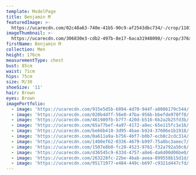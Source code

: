 ```yaml
---
template: ModelPage
title: Benjamin M
featuredImage: >-
  https://ucarecdn.com/02c48a63-740e-41b5-90c9-af2543dbc734/-/crop/1101x683/0,0/-/preview/
imageThumbnail: >-
  https://ucarecdn.com/306830e3-cdb2-497b-8e17-6aca31948098/-/crop/376x510/352,3/-/preview/
firstName: Benjamin M
collection: Men
height: 176cm
measurementType: chest
bust: 85cm
waist: 71cm
hips: 75cm
size: M/30
shoeSize: '11'
hair: Brown
eyes: Brown
imagePortfolio:
  - image: 'https://ucarecdn.com/915e5d5b-6894-4d70-944f-a0086179c544/'
  - image: 'https://ucarecdn.com/020b4dff-56e0-47ba-956b-bbefde970ff0/'
  - image: 'https://ucarecdn.com/461989fb-b7f7-420d-b516-6b2a2b25fd3b/'
  - image: 'https://ucarecdn.com/65a77bef-4a97-4172-a8ec-65e115fc1e16/'
  - image: 'https://ucarecdn.com/be66b410-3d95-4bae-b924-37606e1b1918/'
  - image: 'https://ucarecdn.com/0a611a9a-b756-4bf7-b0b7-ecb8c2cdc314/'
  - image: 'https://ucarecdn.com/1480ef62-0336-4679-b997-75a8bc3aeec7/'
  - image: 'https://ucarecdn.com/1507e8b0-fc20-4523-9761-f32a792a50c8/'
  - image: 'https://ucarecdn.com/d36545c9-633d-4757-a8e6-da6d00d06be0/'
  - image: 'https://ucarecdn.com/263228fc-22be-4bab-aeea-899558b15d1d/'
  - image: 'https://ucarecdn.com/95171977-e484-449c-b697-c9321d447cfd/'
---
```


